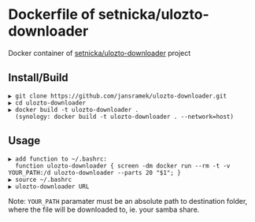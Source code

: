 
# Dockerfile of setnicka/ulozto-downloader

Docker container of [setnicka/ulozto-downloader](https://github.com/setnicka/ulozto-downloader) project


## Install/Build

```
▶ git clone https://github.com/jansramek/ulozto-downloader.git
▶ cd ulozto-downloader
▶ docker build -t ulozto-downloader .
  (synology: docker build -t ulozto-downloader . --network=host)
```

## Usage

```
▶ add function to ~/.bashrc:
  function ulozto-downloader { screen -dm docker run --rm -t -v YOUR_PATH:/d ulozto-downloader --parts 20 "$1"; }
▶ source ~/.bashrc
▶ ulozto-downloader URL
```
Note: `YOUR_PATH` paramater must be an absolute path to destination folder, where the file will be downloaded to, ie. your samba share.

